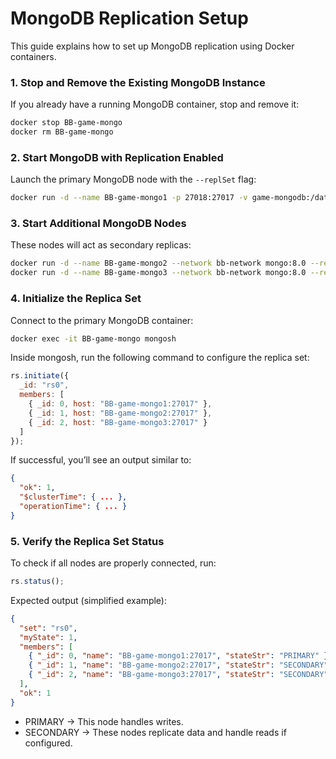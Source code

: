 # MongoDB Replication Setup
This guide explains how to set up MongoDB replication using Docker containers.

### 1. Stop and Remove the Existing MongoDB Instance
If you already have a running MongoDB container, stop and remove it:
```bash
docker stop BB-game-mongo
docker rm BB-game-mongo
```
### 2. Start MongoDB with Replication Enabled
Launch the primary MongoDB node with the `--replSet` flag:
```bash
docker run -d --name BB-game-mongo1 -p 27018:27017 -v game-mongodb:/data/db --network bb-network mongo:8.0 --replSet rs0
```
### 3. Start Additional MongoDB Nodes
These nodes will act as secondary replicas:
```bash
docker run -d --name BB-game-mongo2 --network bb-network mongo:8.0 --replSet rs0
docker run -d --name BB-game-mongo3 --network bb-network mongo:8.0 --replSet rs0
```
### 4. Initialize the Replica Set
Connect to the primary MongoDB container:
```bash
docker exec -it BB-game-mongo mongosh
```
Inside mongosh, run the following command to configure the replica set:
```javascript
rs.initiate({
  _id: "rs0",
  members: [
    { _id: 0, host: "BB-game-mongo1:27017" },
    { _id: 1, host: "BB-game-mongo2:27017" },
    { _id: 2, host: "BB-game-mongo3:27017" }
  ]
});
```
If successful, you’ll see an output similar to:
```json
{
  "ok": 1,
  "$clusterTime": { ... },
  "operationTime": { ... }
}
```
### 5. Verify the Replica Set Status
To check if all nodes are properly connected, run:
```javascript
rs.status();
```
Expected output (simplified example):
```json
{
  "set": "rs0",
  "myState": 1,
  "members": [
    { "_id": 0, "name": "BB-game-mongo1:27017", "stateStr": "PRIMARY" },
    { "_id": 1, "name": "BB-game-mongo2:27017", "stateStr": "SECONDARY" },
    { "_id": 2, "name": "BB-game-mongo3:27017", "stateStr": "SECONDARY" }
  ],
  "ok": 1
}
```
* PRIMARY → This node handles writes.
* SECONDARY → These nodes replicate data and handle reads if configured.
